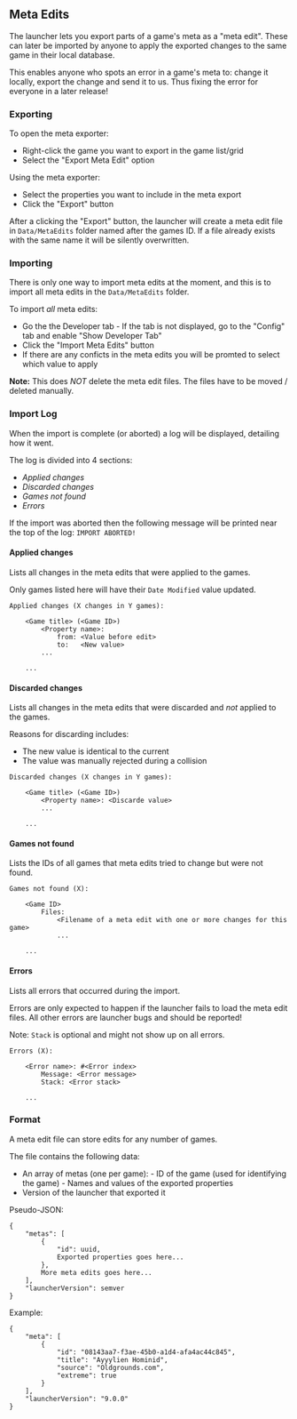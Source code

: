 ## Meta Edits

The launcher lets you export parts of a game's meta as a "meta edit". These can later be imported by anyone to apply the exported changes to the same game in their local database.

This enables anyone who spots an error in a game's meta to: change it locally, export the change and send it to us. Thus fixing the error for everyone in a later release!

### Exporting

To open the meta exporter:
* Right-click the game you want to export in the game list/grid
* Select the "Export Meta Edit" option

Using the meta exporter:
* Select the properties you want to include in the meta export
* Click the "Export" button

After a clicking the "Export" button, the launcher will create a meta edit file in ``Data/MetaEdits`` folder named after the games ID. If a file already exists with the same name it will be silently overwritten.

### Importing

There is only one way to import meta edits at the moment, and this is to import all meta edits in the ``Data/MetaEdits`` folder.

To import *all* meta edits:
* Go the the Developer tab
		- If the tab is not displayed, go to the "Config" tab and enable "Show Developer Tab"
* Click the "Import Meta Edits" button
* If there are any conficts in the meta edits you will be promted to select which value to apply

**Note:** This does *NOT* delete the meta edit files. The files have to be moved / deleted manually.

### Import Log

When the import is complete (or aborted) a log will be displayed, detailing how it went.

The log is divided into 4 sections:
- *Applied changes*
- *Discarded changes*
- *Games not found*
- *Errors*

If the import was aborted then the following message will be printed near the top of the log: ``IMPORT ABORTED!``

#### Applied changes

Lists all changes in the meta edits that were applied to the games.

Only games listed here will have their ``Date Modified`` value updated.

```
Applied changes (X changes in Y games):

	<Game title> (<Game ID>)
		<Property name>:
			from: <Value before edit>
			to:   <New value>
		...

	...
```

#### Discarded changes

Lists all changes in the meta edits that were discarded and *not* applied to the games.

Reasons for discarding includes:
* The new value is identical to the current
* The value was manually rejected during a collision

```
Discarded changes (X changes in Y games):

	<Game title> (<Game ID>)
		<Property name>: <Discarde value>
		...

	...
```

#### Games not found

Lists the IDs of all games that meta edits tried to change but were not found.

```
Games not found (X):

	<Game ID>
		Files:
			<Filename of a meta edit with one or more changes for this game>
			...

	...
```

#### Errors

Lists all errors that occurred during the import.

Errors are only expected to happen if the launcher fails to load the meta edit files. All other errors are launcher bugs and should be reported!

Note: ``Stack`` is optional and might not show up on all errors.

```
Errors (X):

	<Error name>: #<Error index>
		Message: <Error message>
		Stack: <Error stack>

	...
```

### Format

A meta edit file can store edits for any number of games.

The file contains the following data:
* An array of metas (one per game):
		- ID of the game (used for identifying the game)
		- Names and values of the exported properties
* Version of the launcher that exported it

Pseudo-JSON:
```
{
	"metas": [
		{
			"id": uuid,
			Exported properties goes here...
		},
		More meta edits goes here...
	],
	"launcherVersion": semver
}
```

Example:
```
{
	"meta": [
		{
			"id": "08143aa7-f3ae-45b0-a1d4-afa4ac44c845",
			"title": "Ayyylien Hominid",
			"source": "Oldgrounds.com",
			"extreme": true
		}
	],
	"launcherVersion": "9.0.0"
}
```
